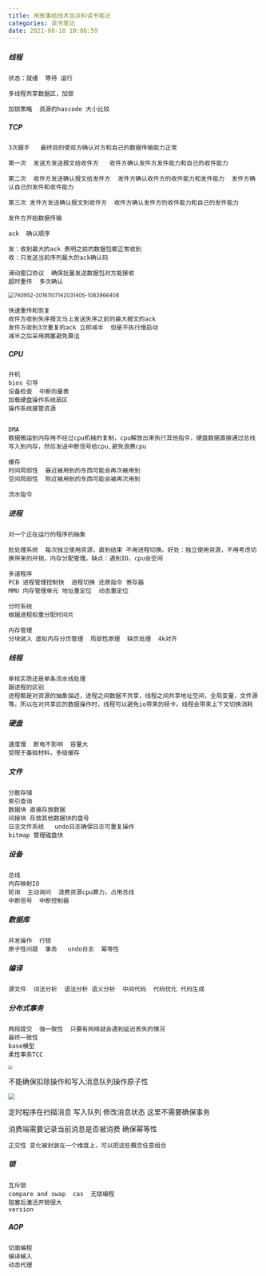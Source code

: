 ```yaml
---
title: 用故事给技术加点料读书笔记
categories: 读书笔记
date: 2021-08-18 10:08:59
---
```





##### 线程

```
状态：就绪  等待 运行   

多线程共享数据区，加锁

加锁策略  资源的hascode 大小比较
```



##### TCP

```
3次握手   最终目的使双方确认对方和自己的数据传输能力正常

第一次  发送方发送报文给收件方   收件方确认发件方发件能力和自己的收件能力

第二次  收件方发送确认报文给发件方  发件方确认收件方的收件能力和发件能力  发件方确认自己的发件和收件能力

第三次 发件方发送确认报文到收件方  收件方确认发件方的收件能力和自己的发件能力

发件方开始数据传输
```

```
ack  确认顺序

发：收到最大的ack 表明之前的数据包都正常收到
收：只发送当前序列最大的ack确认码

滑动窗口协议  确保批量发送数据包对方能接收
超时重传  多次确认

```

<!--more-->

<img src="../img/慢启动拥塞控制.png" alt="740952-20161107142031405-1083966408" style="zoom:75%;" />

```
快速重传和恢复
收件方收到失序报文马上发送失序之前的最大报文的ack
发件方收到3次重复的ack 立即减半  但是不执行慢启动
减半之后采用拥塞避免算法
```



##### CPU

```
开机
bios 引导
设备检查  中断向量表
加载硬盘操作系统扇区
操作系统接管资源


DMA
数据搬运到内存用不经过cpu机械的复制，cpu解放出来执行其他指令，硬盘数据直接通过总线写入到内存，然后发送中断信号给cpu,避免浪费cpu

缓存
时间局部性  最近被用到的东西可能会再次被用到
空间局部性  附近被用到的东西可能会被再次用到

流水指令
```



##### 进程

```
对一个正在运行的程序的抽象

批处理系统  每次独立使用资源，直到结束 不用进程切换。好处：独立使用资源，不用考虑切换带来的开销，内存分配管理。缺点：遇到IO，cpu会空闲

多道程序 
PCB 进程管理控制快  进程切换 还原指令 寄存器
MMU 内存管理单元 地址重定位  动态重定位

分时系统  
根据进程权重分配时间片

内存管理
分块装入 虚拟内存分页管理  局部性原理  缺页处理  4k对齐
```

##### 线程

```
单核实质还是单条流水线处理
跟进程的区别 
进程都是对资源的抽象描述，进程之间数据不共享，线程之间共享地址空间，全局变量，文件源等。所以在对共享区的数据操作时，线程可以避免io带来的顿卡。线程会带来上下文切换消耗
```

##### 硬盘

```
速度慢  断电不影响  容量大
受限于基础材料，多级缓存
```

##### 文件

```
分散存储  
索引查询
数据块 直接存放数据
间接块 存放其他数据块的盘号
日志文件系统   undo日志确保日志可重复操作 
bitmap 管理磁盘块
```

##### 设备

```
总线
内存映射IO
轮询  主动询问  浪费资源cpu算力，占用总线
中断信号  中断控制器
```



##### 数据库

```
并发操作  行锁
原子性问题  事务   undo日志  幂等性
```

##### 编译

```
源文件  词法分析  语法分析 语义分析  中间代码  代码优化 代码生成
```

##### 分布式事务

```
两段提交  强一致性  只要有网络就会遇到延迟丢失的情况
最终一致性
base模型
柔性事务TCC
```

<img src="../img/事务最终一致性.png" style="zoom:50%;" />

不能确保扣除操作和写入消息队列操作原子性

<img src="../img/最终一致性事件表.png" style="zoom:80%;" />

定时程序在扫描消息 写入队列 修改消息状态  这里不需要确保事务

消费端需要记录当前消息是否被消费  确保幂等性



```
正交性 变化被封装在一个维度上，可以把这些概念任意组合

```



##### 锁

```
互斥锁  
compare and swap  cas  无锁编程
阻塞后激活开销很大
version
```



##### AOP

```
切面编程
编译植入
动态代理
```

